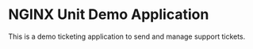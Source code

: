 # NGINX Unit Demo Application

This is a demo ticketing application to send and manage support tickets.